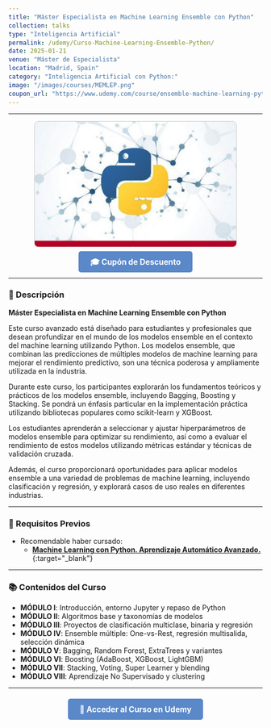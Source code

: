 ```yaml
---
title: "Máster Especialista en Machine Learning Ensemble con Python"
collection: talks
type: "Inteligencia Artificial"
permalink: /udemy/Curso-Machine-Learning-Ensemble-Python/
date: 2025-01-21
venue: "Máster de Especialista"
location: "Madrid, Spain"
category: "Inteligencia Artificial con Python:"
image: "/images/courses/MEMLEP.png"
coupon_url: "https://www.udemy.com/course/ensemble-machine-learning-python/?couponCode=JUN_2025"
---
```


<script type="application/ld+json">
{
  "@context": "https://schema.org",
  "@type": "Course",
  "name": "Máster Especialista en Machine Learning Ensemble con Python",
  "description": "Curso avanzado de modelos ensemblados en Machine Learning: Bagging, Boosting, Stacking y Super Learner con Python y Scikit-learn.",
  "provider": {
    "@type": "Organization",
    "name": "Udemy",
    "sameAs": "https://www.udemy.com"
  },
  "educationalCredentialAwarded": "Certificado de finalización",
  "inLanguage": "es",
  "url": "https://www.udemy.com/course/ensemble-machine-learning-python/?couponCode=JUN_2025",
  "image": "https://www.manuelcastillo.eu/images/courses/MEMLEP.png",
  "offers": {
    "@type": "Offer",
    "url": "https://www.udemy.com/course/ensemble-machine-learning-python/?couponCode=JUN_2025",
    "priceCurrency": "USD",
    "price": "12.00",
    "availability": "https://schema.org/InStock",
    "validFrom": "2025-04-01",
    "category": "Education"
  },
  "hasCourseInstance": {
    "@type": "CourseInstance",
    "name": "Máster Especialista en Machine Learning Ensemble con Python",
    "courseMode": "online",
    "courseWorkload": "PT30H",
    "inLanguage": "es",
    "startDate": "2025-01-21",
    "endDate": "2025-12-31",
    "eventAttendanceMode": "https://schema.org/OnlineEventAttendanceMode",
    "eventStatus": "https://schema.org/EventScheduled",
    "location": {
      "@type": "VirtualLocation",
      "url": "https://www.udemy.com"
    },
    "organizer": {
      "@type": "Organization",
      "name": "Udemy",
      "url": "https://www.udemy.com"
    },
    "performer": {
      "@type": "Person",
      "name": "Manuel Castillo-Cara"
    },
    "offers": {
      "@type": "Offer",
      "url": "https://www.udemy.com/course/ensemble-machine-learning-python/?couponCode=JUN_2025",
      "priceCurrency": "USD",
      "price": "12.00",
      "availability": "https://schema.org/InStock",
      "validFrom": "2025-04-01",
      "category": "Education"
    }
  }
}
</script>

<style>
.boton-udemy {
  background-color: #5a88c9;
  color: white;
  padding: 0.75em 1.5em;
  text-decoration: none !important;
  font-weight: bold;
  border-radius: 5px;
  font-size: 1.1em;
  transition: background-color 0.3s ease;
}
.boton-udemy:hover {
  background-color: #4e7abf;
  text-decoration: none !important;
}
.page__taxonomy {
  display: none !important;
}
</style>

---

<div style="text-align: center;">
  <img src="/images/courses/MEMLEP.png" alt="Máster en Machine Learning Ensemble" width="400" style="border-radius: 8px; border: 1px solid #ccc; margin-bottom: 1rem;">
</div>

<div style="text-align: center; margin-bottom: 1rem;">
  <a href="https://www.udemy.com/course/ensemble-machine-learning-python/?couponCode=JUN_2025" target="_blank" class="boton-udemy">
    🎓 Cupón de Descuento
  </a>
</div>

---

### 📘 Descripción

**Máster Especialista en Machine Learning Ensemble con Python**  

Este curso avanzado está diseñado para estudiantes y profesionales que desean profundizar en el mundo de los modelos ensemble en el contexto del machine learning utilizando Python. Los modelos ensemble, que combinan las predicciones de múltiples modelos de machine learning para mejorar el rendimiento predictivo, son una técnica poderosa y ampliamente utilizada en la industria.

Durante este curso, los participantes explorarán los fundamentos teóricos y prácticos de los modelos ensemble, incluyendo Bagging, Boosting y Stacking. Se pondrá un énfasis particular en la implementación práctica utilizando bibliotecas populares como scikit-learn y XGBoost.

Los estudiantes aprenderán a seleccionar y ajustar hiperparámetros de modelos ensemble para optimizar su rendimiento, así como a evaluar el rendimiento de estos modelos utilizando métricas estándar y técnicas de validación cruzada.

Además, el curso proporcionará oportunidades para aplicar modelos ensemble a una variedad de problemas de machine learning, incluyendo clasificación y regresión, y explorará casos de uso reales en diferentes industrias.

---

### 🧠 Requisitos Previos

- Recomendable haber cursado:
  - [**Machine Learning con Python. Aprendizaje Automático Avanzado.**](https://www.udemy.com/course/machine-learning-con-python-aprendizaje-automatico-avanzado/?couponCode=JUN_2025){:target="_blank"}

---

### 📚 Contenidos del Curso

- **MÓDULO I**: Introducción, entorno Jupyter y repaso de Python  
- **MÓDULO II**: Algoritmos base y taxonomías de modelos  
- **MÓDULO III**: Proyectos de clasificación multiclase, binaria y regresión  
- **MÓDULO IV**: Ensemble múltiple: One-vs-Rest, regresión multisalida, selección dinámica  
- **MÓDULO V**: Bagging, Random Forest, ExtraTrees y variantes  
- **MÓDULO VI**: Boosting (AdaBoost, XGBoost, LightGBM)  
- **MÓDULO VII**: Stacking, Voting, Super Learner y blending  
- **MÓDULO VIII**: Aprendizaje No Supervisado y clustering

---

<div style="text-align: center; margin-top: 2rem;">
  <a href="https://www.udemy.com/course/ensemble-machine-learning-python/?couponCode=JUN_2025" target="_blank" class="boton-udemy">
    🚀 Acceder al Curso en Udemy
  </a>
</div>